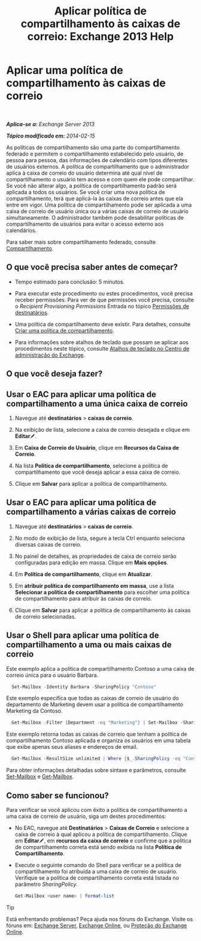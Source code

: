 ﻿---
title: 'Aplicar política de compartilhamento às caixas de correio: Exchange 2013 Help'
TOCTitle: Aplicar uma política de compartilhamento às caixas de correio
ms:assetid: dd4cc765-8469-4176-bb6e-d5b0f5235927
ms:mtpsurl: https://technet.microsoft.com/pt-br/library/JJ657501(v=EXCHG.150)
ms:contentKeyID: 50486854
ms.date: 05/22/2018
mtps_version: v=EXCHG.150
ms.translationtype: MT
---

# Aplicar uma política de compartilhamento às caixas de correio

 

_**Aplica-se a:** Exchange Server 2013_

_**Tópico modificado em:** 2014-02-15_

As políticas de compartilhamento são uma parte do compartilhamento federado e permitem o compartilhamento estabelecido pelo usuário, de pessoa para pessoa, das informações de calendário com tipos diferentes de usuários externos. A política de compartilhamento que o administrador aplica à caixa de correio do usuário determina até qual nível de compartilhamento o usuário tem acesso e com quem ele pode compartilhar. Se você não alterar algo, a política de compartilhamento padrão será aplicada a todos os usuários. Se você criar uma nova política de compartilhamento, terá que aplicá-la às caixas de correio antes que ela entre em vigor. Uma política de compartilhamento pode ser aplicada a uma caixa de correio de usuário única ou a várias caixas de correio de usuário simultaneamente. O administrador também pode desabilitar políticas de compartilhamento de usuários para evitar o acesso externo aos calendários.

Para saber mais sobre compartilhamento federado, consulte [Compartilhamento](sharing-exchange-2013-help.md).

## O que você precisa saber antes de começar?

  - Tempo estimado para conclusão: 5 minutos.

  - Para executar este procedimento ou estes procedimentos, você precisa receber permissões. Para ver de que permissões você precisa, consulte o *Recipient Provisioning Permissions* Entrada no tópico [Permissões de destinatários](recipients-permissions-exchange-2013-help.md).

  - Uma política de compartilhamento deve existir. Para detalhes, consulte [Criar uma política de compartilhamento](create-a-sharing-policy-exchange-2013-help.md).

  - Para informações sobre atalhos de teclado que possam se aplicar aos procedimentos neste tópico, consulte [Atalhos de teclado no Centro de administração do Exchange](keyboard-shortcuts-in-the-exchange-admin-center-exchange-online-protection-help.md).

## O que você deseja fazer?

## Usar o EAC para aplicar uma política de compartilhamento a uma única caixa de correio

1.  Navegue até **destinatários** \> **caixas de correio**.

2.  Na exibição de lista, selecione a caixa de correio desejada e clique em **Editar**![Ícone de edição](images/JJ218640.6f53ccb2-1f13-4c02-bea0-30690e6ea71d(EXCHG.150).gif "Ícone de edição").

3.  Em **Caixa de Correio do Usuário**, clique em **Recursos da Caixa de Correio**.

4.  Na lista **Política de compartilhamento**, selecione a política de compartilhamento que você deseja aplicar a essa caixa de correio.

5.  Clique em **Salvar** para aplicar a política de compartilhamento.

## Usar o EAC para aplicar uma política de compartilhamento a várias caixas de correio

1.  Navegue até **destinatários** \> **caixas de correio**.

2.  No modo de exibição de lista, segure a tecla Ctrl enquanto seleciona diversas caixas de correio.

3.  No painel de detalhes, as propriedades de caixa de correio serão configuradas para edição em massa. Clique em **Mais opções**.

4.  Em **Política de compartilhamento**, clique em **Atualizar**.

5.  Em **atribuir política de compartilhamento em massa**, use a lista **Selecionar a política de compartilhamento** para escolher uma política de compartilhamento para atribuir às caixas de correio.

6.  Clique em **Salvar** para aplicar a política de compartilhamento às caixas de correio selecionadas.

## Usar o Shell para aplicar uma política de compartilhamento a uma ou mais caixas de correio

Este exemplo aplica a política de compartilhamento Contoso a uma caixa de correio única para o usuário Barbara.

```powershell
  Set-Mailbox -Identity Barbara -SharingPolicy "Contoso"
```

Este exemplo especifica que todas as caixas de correio de usuário do departamento de Marketing devem usar a política de compartilhamento Marketing da Contoso.

```powershell
  Get-Mailbox -Filter {Department -eq "Marketing"} | Set-Mailbox -SharingPolicy "Contoso Marketing"
```

Este exemplo retorna todas as caixas de correio que tenham a política de compartilhamento Contoso aplicada e organiza os usuários em uma tabela que exibe apenas seus aliases e endereços de email.

```powershell
  Get-Mailbox -ResultSize unlimited | Where {$_.SharingPolicy -eq "Contoso" } | format-table Alias, EmailAddresses
```

Para obter informações detalhadas sobre sintaxe e parâmetros, consulte [Set-Mailbox](https://technet.microsoft.com/pt-br/library/bb123981\(v=exchg.150\)) e [Get-Mailbox](https://technet.microsoft.com/pt-br/library/bb123685\(v=exchg.150\)).

## Como saber se funcionou?

Para verificar se você aplicou com êxito a política de compartilhamento a uma caixa de correio de usuário, siga um destes procedimentos:

  - No EAC, navegue até **Destinatários** \> **Caixas de Correio** e selecione a caixa de correio à qual aplicou a política de compartilhamento. Clique em **Editar**![Ícone de edição](images/JJ218640.6f53ccb2-1f13-4c02-bea0-30690e6ea71d(EXCHG.150).gif "Ícone de edição"), em **recursos da caixa de correio** e confirme que a política de compartilhamento correta está sendo exibida na lista **Política de Compartilhamento**.

  - Execute o seguinte comando do Shell para verificar se a política de compartilhamento foi atribuída a uma caixa de correio de usuário. Verifique se a política de compartilhamento correta está listada no parâmetro *SharingPolicy*.
    
    ```powershell
    Get-Mailbox <user name> | format-list
    ```


> [!TIP]
> Está enfrentando problemas? Peça ajuda nos fóruns do Exchange. Visite os fóruns em: <A href="https://go.microsoft.com/fwlink/p/?linkid=60612">Exchange Server</A>, <A href="https://go.microsoft.com/fwlink/p/?linkid=267542">Exchange Online</A>, ou <A href="https://go.microsoft.com/fwlink/p/?linkid=285351">Proteção do Exchange Online</A>.


